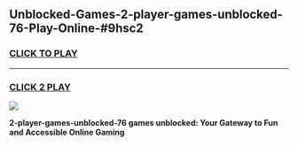 
## Unblocked-Games-2-player-games-unblocked-76-Play-Online-#9hsc2
<h3>
<a href="https://premium.freeplayer.one?title=2-player-games-unblocked-76&ref=24F">CLICK TO PLAY</a></h3>
<hr>

<h3>
<a href="https://premium.freeplayer.one?title=2-player-games-unblocked-76&ref=24F">CLICK 2 PLAY</a>
  
</h3>

<a href="https://premium.freeplayer.one?title=2-player-games-unblocked-76&ref=24F/"><img src="https://clearcache.store/games.png"></a>


**2-player-games-unblocked-76 games unblocked: Your Gateway to Fun and Accessible Online Gaming**
